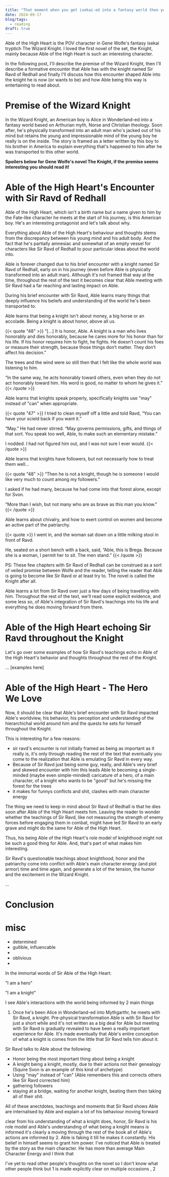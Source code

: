 ```yaml
---
title: "That moment when you get isekai-ed into a fantasy world then you meet a knight and have that experience echo throughout the rest of your life"
date: 2024-09-17
blog/tags:
  - reading
draft: true
---
```


Able of the High Heart is the POV character in Gene Wolfe's fantasy isekai tryptich The Wizard Knight. I loved the first novel of the set, the Knight, mainly because Able of the High Heart is such an interesting character.

In the following post, I'll describe the premise of the Wizard Knight, then I'll describe a formative encounter that Able has with the knight named Sir Ravd of Redhall and finally I'll discuss how this encounter shaped Able into the knight he is now (or wants to be) and how Able being this way is entertaining to read about.

# Premise of the Wizard Knight

In the Wizard Knight, an American boy is Alice in Wonderland-ed into a fantasy world based on Arthurian myth, Norse and Christian theology. Soon after, he's physically transformed into an adult man who's jacked out of his mind but retains the young and impressionable mind of the young boy he really is on the inside. The story is framed as a letter written by this boy to his brother in America to explain everything that's happened to him after he was transported to this other world.

**Spoilers below for Gene Wolfe's novel The Knight, if the premise seems interesting you should read it!**

# Able of the High Heart's Encounter with Sir Ravd of Redhall

Able of the High Heart, which isn't a birth name but a name given to him by the Fate-like character he meets at the start of his journey, is this American boy. He's an interesting protagonist and let's talk about why.

Everything about Able of the High Heart's behaviour and thoughts stems from the discrepancy between his young mind and his adult body. And the fact that he's partially amnesiac and somewhat of an empty vessel for characters like Sir Ravd of Redhall to pour particular ideas about the world into.

Able is forever changed due to his brief encounter with a knight named Sir Ravd of Redhall, early on in his journey (even before Able is physically transformed into an adult man). Although it's not framed that way at the time, throughout the rest of the text it becomes clear that Able meeting with Sir Ravd had a far reaching and lasting impact on Able.

During his brief encounter with Sir Ravd, Able learns many things that deeply influence his beliefs and understanding of the world he's been transported to.

Able learns that being a knight isn't about money, a big horse or an accolade. Being a knight is about honor, above all us.

{{< quote "48" >}}
“[...] It is honor, Able. A knight is a man who lives honorably and dies honorably, because he cares more for his honor than for his life. If his honor requires him to fight, he fights. He doesn’t count his foes or measure their strength, because those things don’t matter. They don’t affect his decision.”

The trees and the wind were so still then that I felt like the whole world was listening to him.

“In the same way, he acts honorably toward others, even when they do not act honorably toward him. His word is good, no matter to whom he gives it.”
{{< /quote >}}

Able learns that knights speak properly, specifically knights use "may" instead of "can" when appropriate.

{{< quote "47" >}}
I tried to clean myself off a little and told Ravd, “You can have your scield back if you want it.”

“May.” He had never stirred. “May governs permissions, gifts, and things of that sort. You speak too well, Able, to make such an elementary mistake.”

I nodded. I had not figured him out, and I was not sure I ever would.
{{< /quote >}}

Able learns that knights have followers, but not necessarily how to treat them well...

{{< quote "48" >}}
“Then he is not a knight, though he is someone I would like very much to count among my followers.”

I asked if he had many, because he had come into that forest alone, except for Svon.

“More than I wish, but not many who are as brave as this man you know.”
{{< /quote >}}

Able learns about chivalry, and how to exert control on women and become an active part of the patriarchy.

{{< quote >}}
I went in, and the woman sat down on a little milking stool in front of Ravd.

He, seated on a short bench with a back, said, “Able, this is Brega. Because she is a woman, I permit her to sit. The men stand.”
{{< /quote >}}

PS: These few chapters with Sir Ravd of Redhall can be construed as a sort of veiled promise between Wolfe and the reader, telling the reader that Able is going to become like Sir Ravd or at least try to. The novel is called the Knight after all.

Able learns a lot from Sir Ravd over just a few days of being travelling with him. Throughout the rest of the text, we'll read some explicit evidence, and some less so, of Able's integration of Sir Ravd's teachings into his life and everything he does moving forward from there.

# Able of the High Heart echoing Sir Ravd throughout the Knight

Let's go over some examples of how Sir Ravd's teachings echo in Able of the High Heart's behavior and thoughts throughout the rest of the Knight.

... [examples here]

# Able of the High Heart - The Hero We Love

Now, it should be clear that Able's brief encounter with Sir Ravd impacted Able's worldview, his behavior, his perception and understanding of the hierarchichal world around him and the quests he sets for himself throughout the Knight.

This is interesting for a few reasons:
- sir ravd's encounter is not initially framed as being as important as it really is, it's only through reading the rest of the text that eventually you come to the realization that Able is emulating Sir Ravd in every way.
- Because of Sir Ravd just being some guy, really, and Able's very brief and skewed encounter with him this leads Able to becoming a single-minded (maybe even simple-minded) caricature of a hero, of a main character, of a knight who wants to be "good" but he's missing the forest for the trees     
- it makes for funnys conflicts and shit, clashes with main character energy



The thing we need to keep in mind about Sir Ravd of Redhall is that he dies soon after Able of the High Heart meets him. Leaving the reader to wonder whether the teachings of Sir Ravd, like not measuring the strength of enemy forces before engaging them in combat, might have led Sir Ravd to an early grave and might do the same for Able of the High Heart.

Thus, his being Able of the High Heart's role model of knighthood might not be such a good thing for Able. And, that's part of what makes him interesting.

Sir Ravd's questionable teachings about knighthood, honor and the patriarchy come into conflict with Able's main character energy (and plot armor) time and time again, and generate a lot of the tension, the humor and the excitement in the Wizard Knight.

...

# Conclusion

# misc


- determined
- gullible, influencable
- 
- oblivious
- 

In the immortal words of Sir Able of the High Heart:

"I am a hero"

"I am a knight"
 



I see Able's interactions with the world being informed by 2 main things

1. Once he's been Alice in Wonderland-ed into Mythgarthr, he meets with Sir Ravd, a knight. Pre-physical transformation Able is with Sir Ravd for just a short while and it's not written as a big deal for Able but meeting with Sir Ravd is gradually revealed to have been a really important experience for Able. It's made eventually that Able's entire conception of what a knight is comes from the little that Sir Ravd tells him about it.

Sir Ravd talks to Able about the following:
- Honor being the most important thing about being a knight
- A knight being a knight, mostly, due to their actions not their genealogy (Squire Svon is an example of this kind of archetype) 
- Using "may" instead of "can" (Able remembers this and corrects others like Sir Ravd corrected him)
- gathering followers
- staying at a bridge, waiting for another knight, beating them then taking all of their shit. 

All of these anectdotes, teachings and moments that Sir Ravd shows Able are internalised by Able and explain a lot of his behaviour moving forward

clear from his understanding of what a knight does, honor,  Sir Ravd is his role model and Able's understanding of what being a knight means is informed  it's clearly a moving through the rest of the book all of Able's actions are informed by
2. Able is faking it till he makes it constantly. His belief in himself seems to grant him power. I've noticed that Able is treated by the story as the main character. He has more than average Main Character Energy and I think that 

I've yet to read other people's thoughts on the novel so I don't know what other people think but 1 is made explicitly clear on multiple occasions , 2 